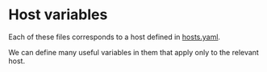 # Host variables

Each of these files corresponds to a host defined in [hosts.yaml](../hosts.yaml).

We can define many useful variables in them that apply only to the relevant host.
